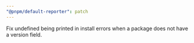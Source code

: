 ```yaml
---
"@pnpm/default-reporter": patch
---
```


Fix undefined being printed in install errors when a package does not have a version field.
